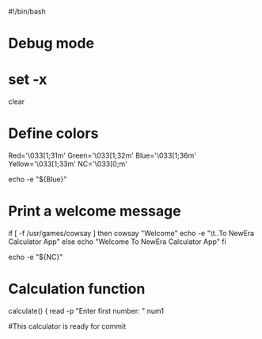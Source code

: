 #!/bin/bash

# Debug mode
# set -x
clear

# Define colors
Red='\033[1;31m'
Green='\033[1;32m'
Blue='\033[1;36m'
Yellow='\033[1;33m'
NC='\033[0;m'

echo -e "${Blue}"
# Print a welcome message
if [ -f /usr/games/cowsay ]
then
        cowsay "Welcome"
        echo -e "\t..To NewEra Calculator App"
else
        echo "Welcome To NewEra Calculator App"
fi


echo -e "${NC}"

# Calculation function
calculate() {
read -p "Enter first number: " num1

#This calculator is ready for commit
